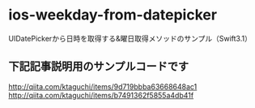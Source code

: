 # ios-weekday-from-datepicker
UIDatePickerから日時を取得する&amp;曜日取得メソッドのサンプル（Swift3.1）

## 下記記事説明用のサンプルコードです
http://qiita.com/ktaguchi/items/9d719bbba63668648ac1  
http://qiita.com/ktaguchi/items/b7491362f5855a4db41f
